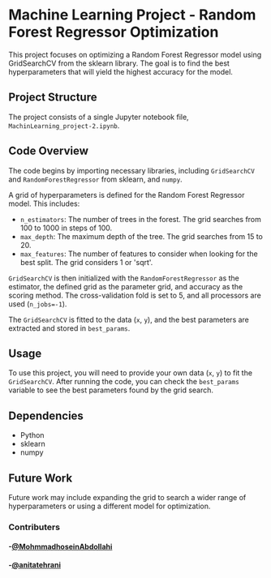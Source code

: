 # Machine Learning Project - Random Forest Regressor Optimization

This project focuses on optimizing a Random Forest Regressor model using GridSearchCV from the sklearn library. The goal is to find the best hyperparameters that will yield the highest accuracy for the model.

## Project Structure

The project consists of a single Jupyter notebook file, `MachinLearning_project-2.ipynb`.

## Code Overview

The code begins by importing necessary libraries, including `GridSearchCV` and `RandomForestRegressor` from sklearn, and `numpy`.

A grid of hyperparameters is defined for the Random Forest Regressor model. This includes:

- `n_estimators`: The number of trees in the forest. The grid searches from 100 to 1000 in steps of 100.
- `max_depth`: The maximum depth of the tree. The grid searches from 15 to 20.
- `max_features`: The number of features to consider when looking for the best split. The grid considers 1 or 'sqrt'.

`GridSearchCV` is then initialized with the `RandomForestRegressor` as the estimator, the defined grid as the parameter grid, and accuracy as the scoring method. The cross-validation fold is set to 5, and all processors are used (`n_jobs=-1`).

The `GridSearchCV` is fitted to the data (`x`, `y`), and the best parameters are extracted and stored in `best_params`.

## Usage

To use this project, you will need to provide your own data (`x`, `y`) to fit the `GridSearchCV`. After running the code, you can check the `best_params` variable to see the best parameters found by the grid search.

## Dependencies

- Python
- sklearn
- numpy

## Future Work

Future work may include expanding the grid to search a wider range of hyperparameters or using a different model for optimization.

### Contributers

#### -[@MohmmadhoseinAbdollahi](https://github.com/MohmmadhoseinAbdollahi)
#### -[@anitatehrani](https://github.com/anitatehrani)
